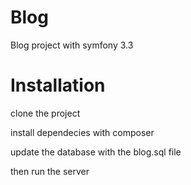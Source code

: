 Blog
=====

Blog project with symfony 3.3

Installation
=====

clone the project

install dependecies with composer

update the database with the blog.sql file 

then run the server
